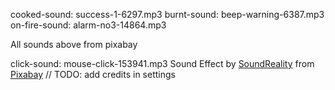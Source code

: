 cooked-sound: success-1-6297.mp3
burnt-sound: beep-warning-6387.mp3
on-fire-sound: alarm-no3-14864.mp3

All sounds above from pixabay

click-sound: mouse-click-153941.mp3
Sound Effect by <a href="https://pixabay.com/users/soundreality-31074404/?utm_source=link-attribution&utm_medium=referral&utm_campaign=music&utm_content=153941">SoundReality</a> from <a href="https://pixabay.com//?utm_source=link-attribution&utm_medium=referral&utm_campaign=music&utm_content=153941">Pixabay</a>
// TODO: add credits in settings
